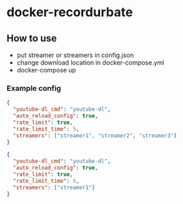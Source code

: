 # docker-recordurbate
## How to use
- put streamer or streamers in config.json
- change download location in docker-compose.yml
- docker-compose up
### Example config
```json
{
  "youtube-dl_cmd": "youtube-dl",
  "auto_reload_config": true,
  "rate_limit": true,
  "rate_limit_time": 5,
  "streamers": ["streamer1", "streamer2", "streamer3"]
}
```
```json
{
  "youtube-dl_cmd": "youtube-dl",
  "auto_reload_config": true,
  "rate_limit": true,
  "rate_limit_time": 5,
  "streamers": ["streamer1"]
}
```
